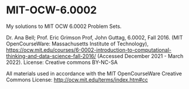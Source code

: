 # MIT-OCW-6.0002
My solutions to MIT OCW 6.0002 Problem Sets.  

Dr. Ana Bell; Prof. Eric Grimson Prof, John Guttag, 6.0002, Fall 2016. (MIT OpenCourseWare: Massachusetts Institute of Technology), https://ocw.mit.edu/courses/6-0002-introduction-to-computational-thinking-and-data-science-fall-2016/ (Accessed December 2021 - March 2022). License: Creative commons BY-NC-SA

All materials used in accordance with the MIT OpenCourseWare Creative Commons License: http://ocw.mit.edu/terms/index.htm#cc
